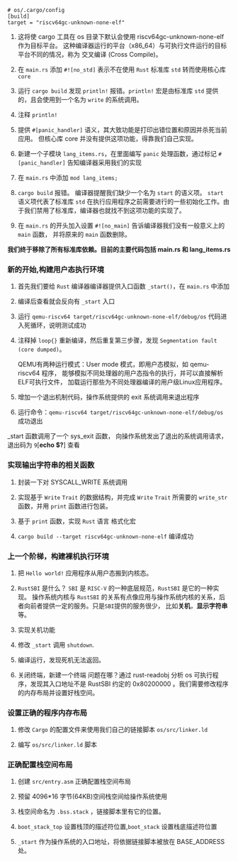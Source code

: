 ```
# os/.cargo/config
[build]
target = "riscv64gc-unknown-none-elf"
```
1. 这将使 cargo 工具在 os 目录下默认会使用 riscv64gc-unknown-none-elf 作为目标平台。 这种编译器运行的平台（x86_64）与可执行文件运行的目标平台不同的情况，称为 交叉编译 (Cross Compile)。

2. 在 `main.rs` 添加 `#![no_std]` 表示不在使用 `Rust` 标准库 `std` 转而使用核心库 `core`

3. 运行 `cargo build` 发现 `println!` 报错。`println!` 宏是由标准库 `std` 提供的，且会使用到一个名为 `write` 的系统调用。 

4. 注释 `println!`

5. 提供 `#[panic_handler]` 语义，其大致功能是打印出错位置和原因并杀死当前应用。 但核心库 core 并没有提供这项功能，得靠我们自己实现。

6. 新建一个子模块 `lang_items.rs`，在里面编写 `panic` 处理函数，通过标记 `#[panic_handler]` 告知编译器采用我们的实现

7. 在 `main.rs` 中添加 `mod lang_items;`

8. `cargo build`  报错。 编译器提醒我们缺少一个名为 `start` 的语义项。 `start` 语义项代表了标准库 `std` 在执行应用程序之前需要进行的一些初始化工作。由于我们禁用了标准库，编译器也就找不到这项功能的实现了。

9. 在 `main.rs` 的开头加入设置 `#![no_main]` 告诉编译器我们没有一般意义上的 `main` 函数， 并将原来的 `main` 函数删除。

**我们终于移除了所有标准库依赖。目前的主要代码包括 main.rs 和 lang_items.rs**


### 新的开始,构建用户态执行环境

1. 首先我们要给 `Rust` 编译器编译器提供入口函数 `_start()`，在 `main.rs` 中添加

2. 编译后查看就会反向有 `_start` 入口

3. 运行 `qemu-riscv64 target/riscv64gc-unknown-none-elf/debug/os` 代码进入死循环，说明测试成功

4. 注释掉 `loop{}` 重新编译，然后重复第三步骤，发现 `Segmentation fault (core dumped)`。
 
    QEMU有两种运行模式：User mode 模式，即用户态模拟，如 qemu-riscv64 程序， 能够模拟不同处理器的用户态指令的执行，并可以直接解析ELF可执行文件， 加载运行那些为不同处理器编译的用户级Linux应用程序。

5. 增加一个退出机制代码，操作系统提供的 exit 系统调用来退出程序

6. 运行命令：`qemu-riscv64 target/riscv64gc-unknown-none-elf/debug/os` 成功退出

_start 函数调用了一个 sys_exit 函数， 向操作系统发出了退出的系统调用请求，退出码为 `9`[**echo $?**] 查看 

### 实现输出字符串的相关函数

1. 封装一下对 SYSCALL_WRITE 系统调用

2. 实现基于 `Write` `Trait` 的数据结构，并完成 `Write` `Trait` 所需要的 `write_str` 函数，并用 `print` 函数进行包装。

3. 基于 `print` 函数，实现 `Rust` 语言 格式化宏

4. `cargo build --target riscv64gc-unknown-none-elf` 编译成功

### 上一个阶梯，构建裸机执行环境

1. 把 `Hello world!` 应用程序从用户态搬到内核态。

2. `RustSBI` 是什么？
    `SBI` 是 `RISC-V` 的一种底层规范，`RustSBI` 是它的一种实现。 操作系统内核与 `RustSBI` 的关系有点像应用与操作系统内核的关系，后者向前者提供一定的服务。只是`SBI`提供的服务很少， 比如**关机**，**显示字符串**等。

3. 实现关机功能

4. 修改 `_start` 调用 `shutdown`.

5. 编译运行，发现死机无法返回。

6. 关闭终端，新建一个终端
    问题在哪？通过 rust-readobj 分析 os 可执行程序，发现其入口地址不是 RustSBI 约定的 0x80200000 。我们需要修改程序的内存布局并设置好栈空间。

### 设置正确的程序内存布局

1. 修改 `Cargo` 的配置文件来使用我们自己的链接脚本 `os/src/linker.ld`

2. 编写 `os/src/linker.ld` 脚本

### 正确配置栈空间布局

1. 创建 `src/entry.asm` 正确配置栈空间布局

2. 预留 4096*16 字节(64KB)空间栈空间给操作系统使用

3. 栈空间命名为 `.bss.stack` ，链接脚本里有它的位置。

4. `boot_stack_top` 设置栈顶的描述符位置,`boot_stack` 设置栈底描述符位置

5. `_start` 作为操作系统的入口地址，将依据链接脚本被放在 BASE_ADDRESS 处。